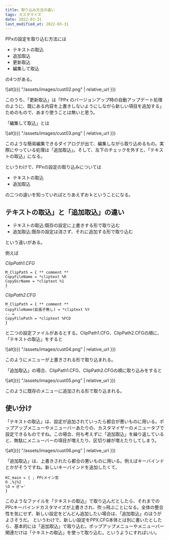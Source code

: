 ```yaml
---
title: 取り込み方法の違い
tags: カスタマイズ
date: 2022-03-31
last_modified_at: 2022-03-31
---
```


PPxの設定を取り込む方法には

- テキストの取込
- 追加取込
- 更新取込
- 編集して取込

の4つがある。

![alt]({{ "/assets/images/cust02.png" | relative_url }})

このうち、「更新取込」は「PPx のバージョンアップ時の自動アップデート処理のように、既にある内容を上書きしないようにしながら新しい項目を追加する」ためのもので、あまり使うことは無いと思う。

「編集して取込」とは

![alt]({{ "/assets/images/cust03.png" | relative_url }})

このような簡易編集できるダイアログが出て、編集しながら取り込めるもの。実際にやっている処理は「追加取込」。そして、左下のチェックを外すと、「テキストの取込」になる。

というわけで、PPxの設定の取り込みについては

- テキストの取込
- 追加取込

の二つの違いを知っていればとりあえずおｋということになる。

## テキストの取込」と「追加取込」の違い

- テキストの取込:既存の設定に上書きする形で取り込む
- 追加取込:既存の設定は消さず、それに追加する形で取り込む

という違いがある。

例えば

_ClipPath1.CFG_

```text
M_ClipPath = { ** comment **
CopyFileName = *cliptext %R
CopyDirName = *cliptext %1
}
```

_ClipPath2.CFG_

```text
M_ClipPath = { ** comment **
CopyFileName(拡張子無し) = *cliptext %Y
-- =
CopyFilePath = *cliptext %FCD
}
```

と二つの設定ファイルがあるとする。ClipPath1.CFG、ClipPath2.CFGの順に、「テキストの取込」をすると

![alt]({{ "/assets/images/cust04.png" | relative_url }})


このようにメニューが上書きされる形で取り込まれる。

「追加取込」の場合、ClipPath1.CFG、ClipPath2.CFGの順に取り込みをすると

![alt]({{ "/assets/images/cust05.png" | relative_url }})

このように既存のメニューに追加される形で取り込まれる。

## 使い分け

「テキストの取込」は、設定が追加されていったら都合が悪いものに用いる。ポップアップメニューやメニューバーあたりの、カスタマイザーのメニュータブで設定できるものですね。この場合、何も考えずに「追加取込」を繰り返していると、無駄にメニューバーの項目が増えたり、区切り線が増えたりしてしまう。

![alt]({{ "/assets/images/cust06.png" | relative_url }})

「追加取込」は、上書きされたら都合の悪いものに用いる。例えばキーバインドとかがそうですね。新しいキーバインドを追加したくて、

```text
KC_main = { ; PPcメイン窓
O ,%j%2
\O = @'='
}
```

このようなファイルを「テキストの取込」で取り込んだとしたら、それまでのPPcキーバインドカスタマイズが上書きされ、吹っ飛ぶことになる。全体の整合性を気にせず、新しい設定をどんどん追加したい場合は、「追加取込」のほうがよさそうだ。
というわけで、新しい設定をPPX.CFG本体とは別に書いたとしたら、基本的には「追加取込」で取り込む。ポップアップメニューやメニューバー関連だけは「テキストの取込」を使って取り込む。というようにすればいい。

